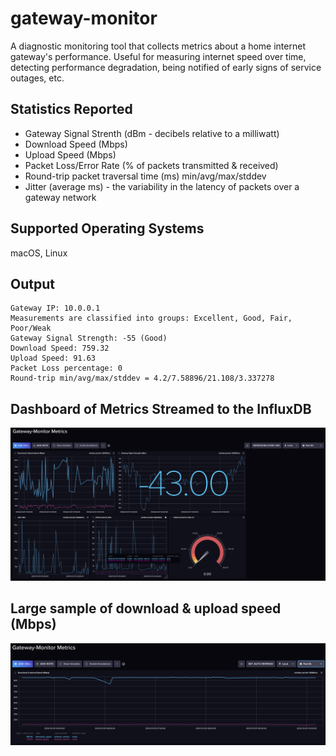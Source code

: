 # gateway-monitor
A diagnostic monitoring tool that collects metrics about a home internet gateway's performance. Useful for measuring internet speed over time, detecting performance degradation, being notified of early signs of service outages, etc.

## Statistics Reported
- Gateway Signal Strenth (dBm - decibels relative to a milliwatt)
- Download Speed (Mbps)
- Upload Speed (Mbps)
- Packet Loss/Error Rate (% of packets transmitted & received)
- Round-trip packet traversal time (ms) min/avg/max/stddev
- Jitter (average ms) - the variability in the latency of packets over a gateway network

## Supported Operating Systems
macOS, Linux

## Output
```
Gateway IP: 10.0.0.1
Measurements are classified into groups: Excellent, Good, Fair, Poor/Weak
Gateway Signal Strength: -55 (Good)
Download Speed: 759.32
Upload Speed: 91.63
Packet Loss percentage: 0
Round-trip min/avg/max/stddev = 4.2/7.58896/21.108/3.337278
```

## Dashboard of Metrics Streamed to the InfluxDB
![Dashboard](docs/gateway-monitor-dashboard.png)

## Large sample of download & upload speed (Mbps)
![DownloadUpload](docs/gateway-upload-download.png)
